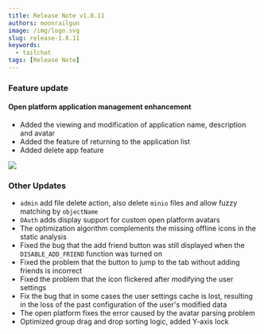 ```yaml
---
title: Release Note v1.8.11
authors: moonrailgun
image: /img/logo.svg
slug: release-1.8.11
keywords:
  - tailchat
tags: [Release Note]
---
```


### Feature update

#### Open platform application management enhancement

- Added the viewing and modification of application name, description and avatar
- Added the feature of returning to the application list
- Added delete app feature

![](/img/blog/release-note/v1.8.11/1.png)

### Other Updates

- `admin` add file delete action, also delete `minio` files and allow fuzzy matching by `objectName`
- `OAuth` adds display support for custom open platform avatars
- The optimization algorithm complements the missing offline icons in the static analysis
- Fixed the bug that the add friend button was still displayed when the `DISABLE_ADD_FRIEND` function was turned on
- Fixed the problem that the button to jump to the tab without adding friends is incorrect
- Fixed the problem that the icon flickered after modifying the user settings
- Fix the bug that in some cases the user settings cache is lost, resulting in the loss of the past configuration of the user's modified data
- The open platform fixes the error caused by the avatar parsing problem
- Optimized group drag and drop sorting logic, added Y-axis lock
